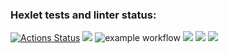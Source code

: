 ### Hexlet tests and linter status:
[![Actions Status](https://github.com/bandodok/python-project-lvl1/workflows/hexlet-check/badge.svg)](https://github.com/bandodok/python-project-lvl1/actions)
<a href="https://codeclimate.com/github/codeclimate/codeclimate/maintainability"><img src="https://api.codeclimate.com/v1/badges/a99a88d28ad37a79dbf6/maintainability" /></a>
![example workflow](https://github.com/bandodok/python-project-lvl1/actions/workflows/github-actions-demo.yml/badge.svg)
<a href="https://asciinema.org/a/houtuEbhRPwM3jN9DKrcERQEe" target="_blank"><img src="https://asciinema.org/a/houtuEbhRPwM3jN9DKrcERQEe.svg" /></a>
<a href="https://asciinema.org/a/ZQS9WvNtqmeC8DxZSxlKiVbZg" target="_blank"><img src="https://asciinema.org/a/ZQS9WvNtqmeC8DxZSxlKiVbZg.svg" /></a>
<a href="https://asciinema.org/a/cue8gRBtV6801X2hRlZp08mgg" target="_blank"><img src="https://asciinema.org/a/cue8gRBtV6801X2hRlZp08mgg.svg" /></a>
